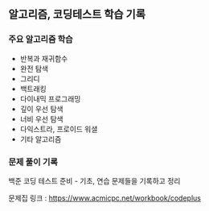 ## 알고리즘, 코딩테스트 학습 기록

### 주요 알고리즘 학습

- 반복과 재귀함수
- 완전 탐색
- 그리디
- 백트래킹
- 다이내믹 프로그래밍
- 깊이 우선 탐색
- 너비 우선 탐색
- 다익스트라, 프로이드 워셜
- 기타 알고리즘

### 문제 풀이 기록

백준 코딩 테스트 준비 - 기초, 연습 문제들을 기록하고 정리

문제집 링크 : https://www.acmicpc.net/workbook/codeplus
